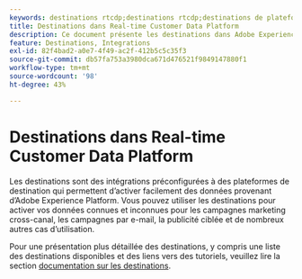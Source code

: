 ```yaml
---
keywords: destinations rtcdp;destinations rtcdp;destinations de plateforme de données clients en temps réel
title: Destinations dans Real-time Customer Data Platform
description: Ce document présente les destinations dans Adobe Experience Platform
feature: Destinations, Integrations
exl-id: 82f4bad2-a0e7-4f49-ac2f-412b5c5c35f3
source-git-commit: db57fa753a3980dca671d476521f9849147880f1
workflow-type: tm+mt
source-wordcount: '98'
ht-degree: 43%

---
```


# Destinations dans Real-time Customer Data Platform

Les destinations sont des intégrations préconfigurées à des plateformes de destination qui permettent dʼactiver facilement des données provenant dʼAdobe Experience Platform. Vous pouvez utiliser les destinations pour activer vos données connues et inconnues pour les campagnes marketing cross-canal, les campagnes par e-mail, la publicité ciblée et de nombreux autres cas d’utilisation.

Pour une présentation plus détaillée des destinations, y compris une liste des destinations disponibles et des liens vers des tutoriels, veuillez lire la section [documentation sur les destinations](../../destinations/home.md).
